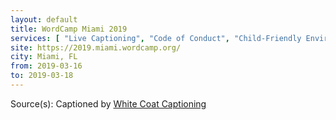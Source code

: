 ```yaml
---
layout: default
title: WordCamp Miami 2019
services: [ "Live Captioning", "Code of Conduct", "Child-Friendly Environment" ]
site: https://2019.miami.wordcamp.org/
city: Miami, FL
from: 2019-03-16
to: 2019-03-18
---
```


Source(s): Captioned by [White Coat Captioning](http://www.whitecoatcaptioning.com/)